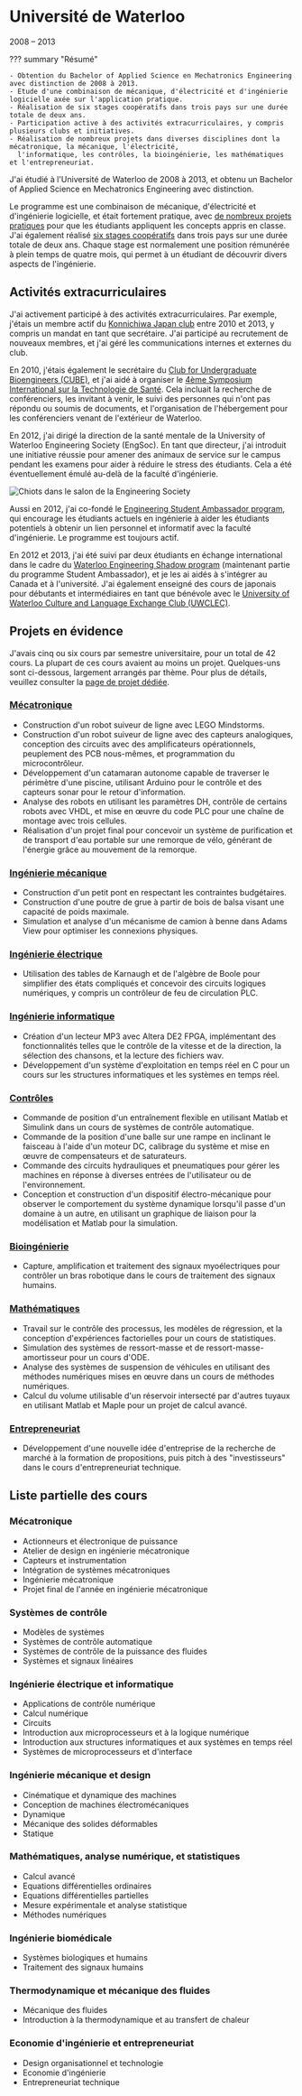 # Université de Waterloo
2008 – 2013

??? summary "Résumé"

    - Obtention du Bachelor of Applied Science en Mechatronics Engineering avec distinction de 2008 à 2013.
    - Etude d'une combinaison de mécanique, d'électricité et d'ingénierie logicielle axée sur l'application pratique.
    - Réalisation de six stages coopératifs dans trois pays sur une durée totale de deux ans.
    - Participation active à des activités extracurriculaires, y compris plusieurs clubs et initiatives.
    - Réalisation de nombreux projets dans diverses disciplines dont la mécatronique, la mécanique, l'électricité,
      l'informatique, les contrôles, la bioingénierie, les mathématiques et l'entrepreneuriat.

J'ai étudié à l'Université de Waterloo de 2008 à 2013,
et obtenu un Bachelor of Applied Science en Mechatronics Engineering avec distinction.

Le programme est une combinaison de mécanique, d'électricité et d'ingénierie logicielle,
et était fortement pratique, avec [de nombreux projets pratiques](#projets) pour que les étudiants appliquent les concepts appris en classe.
J'ai également réalisé [six stages coopératifs](../work/coop.md)
dans trois pays sur une durée totale de deux ans.
Chaque stage est normalement une position rémunérée à plein temps de quatre mois,
qui permet à un étudiant de découvrir divers aspects de l'ingénierie.

## Activités extracurriculaires
J'ai activement participé à des activités extracurriculaires.
Par exemple, j'étais un membre actif du [Konnichiwa Japan club](https://www.uwkonja.com/about.html) entre 2010 et 2013,
y compris un mandat en tant que secrétaire.
J'ai participé au recrutement de nouveaux membres, et j'ai géré les communications internes et externes du club.

En 2010, j'étais également le secrétaire du [Club for Undergraduate Bioengineers (CUBE)](http://cube.uwaterloo.ca/index.php),
et j'ai aidé à organiser le [4ème Symposium International sur la Technologie de Santé](http://cube.uwaterloo.ca/Symposium%202010%20web%20site/symp%202010.htm).
Cela incluait la recherche de conférenciers, les invitant à venir, le suivi des personnes qui n'ont pas répondu ou soumis de documents,
et l'organisation de l'hébergement pour les conférenciers venant de l'extérieur de Waterloo.

En 2012, j'ai dirigé la direction de la santé mentale de la University of Waterloo Engineering Society (EngSoc).
En tant que directeur, j'ai introduit une initiative réussie pour amener des animaux de service sur le campus pendant les examens pour aider à réduire le stress des étudiants.
Cela a été éventuellement émulé au-delà de la faculté d'ingénierie.

![Chiots dans le salon de la Engineering Society](../../assets/images/puppies_in_poets_invite.png)

Aussi en 2012, j'ai co-fondé le [Engineering Student Ambassador program](https://uwaterloo.ca/engineering-student-ambassadors/),
qui encourage les étudiants actuels en ingénierie à aider les étudiants potentiels à obtenir un lien personnel et informatif avec la faculté d'ingénierie.
Le programme est toujours actif.

En 2012 et 2013, j'ai été suivi par deux étudiants en échange international dans le cadre du [Waterloo Engineering Shadow program](https://uwaterloo.ca/engineering-student-ambassadors/shadow-program)
(maintenant partie du programme Student Ambassador), et je les ai aidés à s'intégrer au Canada et à l'université.
J'ai également enseigné des cours de japonais pour débutants et intermédiaires en tant que bénévole
avec le [University of Waterloo Culture and Language Exchange Club (UWCLEC)](https://uwclec.webs.com/).

## Projets en évidence
J'avais cinq ou six cours par semestre universitaire, pour un total de 42 cours. La plupart de ces cours avaient au moins un projet.
Quelques-uns sont ci-dessous, largement arrangés par thème. Pour plus de détails, veuillez consulter la [page de projet dédiée](../projects/undergrad.md).

### [Mécatronique](../projects/undergrad.md#mecatronique)
- Construction d'un robot suiveur de ligne avec LEGO Mindstorms.
- Construction d'un robot suiveur de ligne avec des capteurs analogiques, conception des circuits avec des amplificateurs opérationnels, peuplement des PCB nous-mêmes, et programmation du microcontrôleur.
- Développement d'un catamaran autonome capable de traverser le périmètre d'une piscine, utilisant Arduino pour le contrôle et des capteurs sonar pour le retour d'information.
- Analyse des robots en utilisant les paramètres DH, contrôle de certains robots avec VHDL, et mise en œuvre du code PLC pour une chaîne de montage avec trois cellules.
- Réalisation d'un projet final pour concevoir un système de purification et de transport d'eau portable sur une remorque de vélo,
  générant de l'énergie grâce au mouvement de la remorque.

### [Ingénierie mécanique](../projects/undergrad.md#ingenierie-mecanique)
- Construction d'un petit pont en respectant les contraintes budgétaires.
- Construction d'une poutre de grue à partir de bois de balsa visant une capacité de poids maximale.
- Simulation et analyse d'un mécanisme de camion à benne dans Adams View pour optimiser les connexions physiques.

### [Ingénierie électrique](../projects/undergrad.md#ingenierie-electrique)
- Utilisation des tables de Karnaugh et de l'algèbre de Boole pour simplifier des états compliqués et concevoir des circuits logiques numériques, y compris un contrôleur de feu de circulation PLC.

### [Ingénierie informatique](../projects/undergrad.md#ingenierie-informatique)
- Création d'un lecteur MP3 avec Altera DE2 FPGA, implémentant des fonctionnalités telles que le contrôle de la vitesse et de la direction, la sélection des chansons, et la lecture des fichiers wav.
- Développement d'un système d'exploitation en temps réel en C pour un cours sur les structures informatiques et les systèmes en temps réel.

### [Contrôles](../projects/undergrad.md#controles)
- Commande de position d'un entraînement flexible en utilisant Matlab et Simulink dans un cours de systèmes de contrôle automatique.
- Commande de la position d'une balle sur une rampe en inclinant le faisceau à l'aide d'un moteur DC,
  calibrage du système et mise en œuvre de compensateurs et de saturateurs.
- Commande des circuits hydrauliques et pneumatiques pour gérer les machines en réponse à diverses entrées de l'utilisateur ou de l'environnement.
- Conception et construction d'un dispositif électro-mécanique pour observer le comportement du système dynamique lorsqu'il passe d'un domaine à un autre,
  en utilisant un graphique de liaison pour la modélisation et Matlab pour la simulation.

### [Bioingénierie](../projects/undergrad.md#bioingenierie)
- Capture, amplification et traitement des signaux myoélectriques pour contrôler un bras robotique dans le cours de traitement des signaux humains.

### [Mathématiques](../projects/undergrad.md#mathematiques)
- Travail sur le contrôle des processus, les modèles de régression, et la conception d'expériences factorielles pour un cours de statistiques.
- Simulation des systèmes de ressort-masse et de ressort-masse-amortisseur pour un cours d'ODE.
- Analyse des systèmes de suspension de véhicules en utilisant des méthodes numériques mises en œuvre dans un cours de méthodes numériques.
- Calcul du volume utilisable d'un réservoir intersecté par d'autres tuyaux en utilisant Matlab et Maple pour un projet de calcul avancé.

### [Entrepreneuriat](../projects/undergrad.md#entrepreneuriat)
- Développement d'une nouvelle idée d'entreprise de la recherche de marché à la formation de propositions,
  puis pitch à des "investisseurs" dans le cours d'entrepreneuriat technique.

## Liste partielle des cours
### Mécatronique
- Actionneurs et électronique de puissance
- Atelier de design en ingénierie mécatronique
- Capteurs et instrumentation
- Intégration de systèmes mécatroniques
- Ingénierie mécatronique
- Projet final de l'année en ingénierie mécatronique

### Systèmes de contrôle
- Modèles de systèmes
- Systèmes de contrôle automatique
- Systèmes de contrôle de la puissance des fluides
- Systèmes et signaux linéaires

### Ingénierie électrique et informatique
- Applications de contrôle numérique
- Calcul numérique
- Circuits
- Introduction aux microprocesseurs et à la logique numérique
- Introduction aux structures informatiques et aux systèmes en temps réel
- Systèmes de microprocesseurs et d'interface

### Ingénierie mécanique et design
- Cinématique et dynamique des machines
- Conception de machines électromécaniques
- Dynamique
- Mécanique des solides déformables
- Statique

### Mathématiques, analyse numérique, et statistiques
- Calcul avancé
- Equations différentielles ordinaires
- Equations différentielles partielles
- Mesure expérimentale et analyse statistique
- Méthodes numériques

### Ingénierie biomédicale
- Systèmes biologiques et humains
- Traitement des signaux humains

### Thermodynamique et mécanique des fluides
- Mécanique des fluides
- Introduction à la thermodynamique et au transfert de chaleur

### Economie d'ingénierie et entrepreneuriat
- Design organisationnel et technologie
- Economie d'ingénierie
- Entrepreneuriat technique
